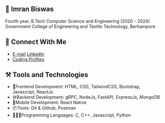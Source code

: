 ## 🤖 Imran Biswas
Fourth year, B.Tech Computer Science and Engineering (2020 - 2024)  
Government College of Engineering and Textile Technology, Berhampore  

## 👻 Connect With Me
- <a href="mailto:imranbiswas2209@gmail.com">E-mail</a>   <a href="https://www.linkedin.com/in/imranbiswas/" rel="nofollow">LinkedIn</a>
- <a href="https://linktr.ee/imran_biswas" rel="nofollow">Coding Profiles</a></p>

## ⚒️ Tools and Technologies
- 🎨Frontend Development: HTML, CSS, TailwindCSS, Bootstrap, Javascript, ReactJs
- ⚙️Backend Development: gRPC, NodeJs, FastAPI, ExpressJs, MongoDB
- 📱Mobile Development: React Native
- 📦Tools: Git & Github, Postman
- 💁🏽‍♂️Programming Languages: C, C++, Javascript, Python  


